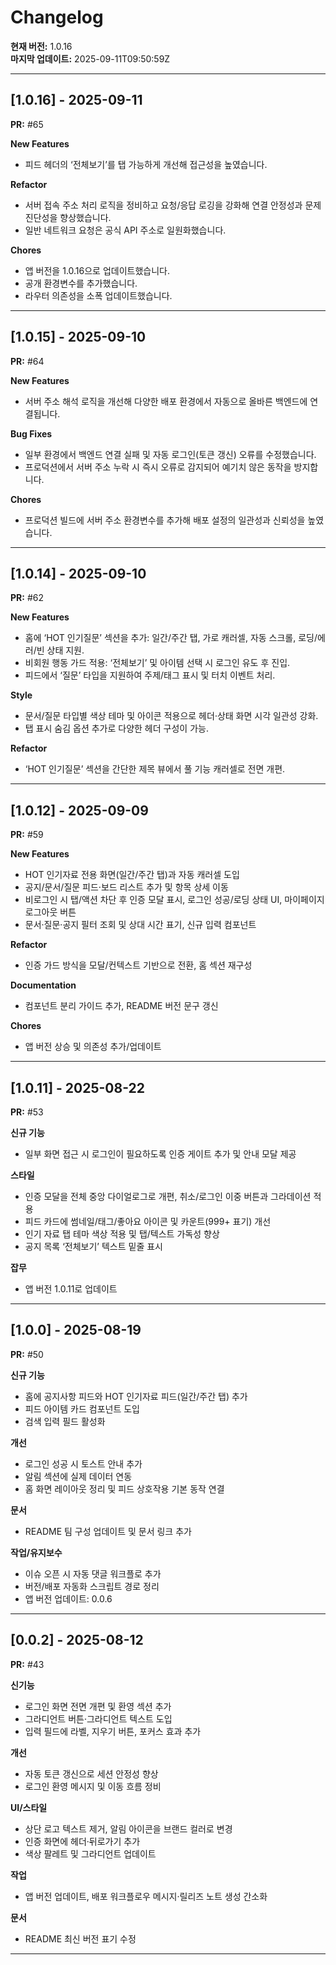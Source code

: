 # Changelog

**현재 버전:** 1.0.16  
**마지막 업데이트:** 2025-09-11T09:50:59Z  

---

## [1.0.16] - 2025-09-11

**PR:** #65  

**New Features**
- 피드 헤더의 ‘전체보기’를 탭 가능하게 개선해 접근성을 높였습니다.

**Refactor**
- 서버 접속 주소 처리 로직을 정비하고 요청/응답 로깅을 강화해 연결 안정성과 문제 진단성을 향상했습니다.
- 일반 네트워크 요청은 공식 API 주소로 일원화했습니다.

**Chores**
- 앱 버전을 1.0.16으로 업데이트했습니다.
- 공개 환경변수를 추가했습니다.
- 라우터 의존성을 소폭 업데이트했습니다.

---

## [1.0.15] - 2025-09-10

**PR:** #64  

**New Features**
- 서버 주소 해석 로직을 개선해 다양한 배포 환경에서 자동으로 올바른 백엔드에 연결됩니다.

**Bug Fixes**
- 일부 환경에서 백엔드 연결 실패 및 자동 로그인(토큰 갱신) 오류를 수정했습니다.
- 프로덕션에서 서버 주소 누락 시 즉시 오류로 감지되어 예기치 않은 동작을 방지합니다.

**Chores**
- 프로덕션 빌드에 서버 주소 환경변수를 추가해 배포 설정의 일관성과 신뢰성을 높였습니다.

---

## [1.0.14] - 2025-09-10

**PR:** #62  

**New Features**
- 홈에 ‘HOT 인기질문’ 섹션을 추가: 일간/주간 탭, 가로 캐러셀, 자동 스크롤, 로딩/에러/빈 상태 지원.
- 비회원 행동 가드 적용: ‘전체보기’ 및 아이템 선택 시 로그인 유도 후 진입.
- 피드에서 ‘질문’ 타입을 지원하여 주제/태그 표시 및 터치 이벤트 처리.

**Style**
- 문서/질문 타입별 색상 테마 및 아이콘 적용으로 헤더·상태 화면 시각 일관성 강화.
- 탭 표시 숨김 옵션 추가로 다양한 헤더 구성이 가능.

**Refactor**
- ‘HOT 인기질문’ 섹션을 간단한 제목 뷰에서 풀 기능 캐러셀로 전면 개편.

---

## [1.0.12] - 2025-09-09

**PR:** #59  

**New Features**
- HOT 인기자료 전용 화면(일간/주간 탭)과 자동 캐러셀 도입
- 공지/문서/질문 피드·보드 리스트 추가 및 항목 상세 이동
- 비로그인 시 탭/액션 차단 후 인증 모달 표시, 로그인 성공/로딩 상태 UI, 마이페이지 로그아웃 버튼
- 문서·질문·공지 필터 조회 및 상대 시간 표기, 신규 입력 컴포넌트

**Refactor**
- 인증 가드 방식을 모달/컨텍스트 기반으로 전환, 홈 섹션 재구성

**Documentation**
- 컴포넌트 분리 가이드 추가, README 버전 문구 갱신

**Chores**
- 앱 버전 상승 및 의존성 추가/업데이트

---

## [1.0.11] - 2025-08-22

**PR:** #53  

**신규 기능**
- 일부 화면 접근 시 로그인이 필요하도록 인증 게이트 추가 및 안내 모달 제공

**스타일**
- 인증 모달을 전체 중앙 다이얼로그로 개편, 취소/로그인 이중 버튼과 그라데이션 적용
- 피드 카드에 썸네일/태그/좋아요 아이콘 및 카운트(999+ 표기) 개선
- 인기 자료 탭 테마 색상 적용 및 탭/텍스트 가독성 향상
- 공지 목록 ‘전체보기’ 텍스트 밑줄 표시

**잡무**
- 앱 버전 1.0.11로 업데이트

---

## [1.0.0] - 2025-08-19

**PR:** #50  

**신규 기능**
- 홈에 공지사항 피드와 HOT 인기자료 피드(일간/주간 탭) 추가
- 피드 아이템 카드 컴포넌트 도입
- 검색 입력 필드 활성화

**개선**
- 로그인 성공 시 토스트 안내 추가
- 알림 섹션에 실제 데이터 연동
- 홈 화면 레이아웃 정리 및 피드 상호작용 기본 동작 연결

**문서**
- README 팀 구성 업데이트 및 문서 링크 추가

**작업/유지보수**
- 이슈 오픈 시 자동 댓글 워크플로 추가
- 버전/배포 자동화 스크립트 경로 정리
- 앱 버전 업데이트: 0.0.6

---

## [0.0.2] - 2025-08-12

**PR:** #43  

**신기능**
- 로그인 화면 전면 개편 및 환영 섹션 추가
- 그라디언트 버튼·그라디언트 텍스트 도입
- 입력 필드에 라벨, 지우기 버튼, 포커스 효과 추가

**개선**
- 자동 토큰 갱신으로 세션 안정성 향상
- 로그인 환영 메시지 및 이동 흐름 정비

**UI/스타일**
- 상단 로고 텍스트 제거, 알림 아이콘을 브랜드 컬러로 변경
- 인증 화면에 헤더·뒤로가기 추가
- 색상 팔레트 및 그라디언트 업데이트

**작업**
- 앱 버전 업데이트, 배포 워크플로우 메시지·릴리즈 노트 생성 간소화

**문서**
- README 최신 버전 표기 수정

---


